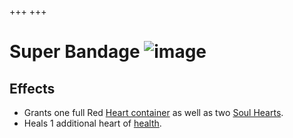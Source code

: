 +++
+++

 # Super Bandage ![image](/image/Super_Bandage.png) 


Effects
---------


* Grants one full Red [Heart container](/wiki/Red_Heart_container "Red Heart container") as well as two [Soul Hearts](/wiki/Soul_Heart "Soul Heart").
* Heals 1 additional heart of [health](/wiki/Health "Health").


